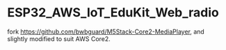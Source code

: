 # ESP32_AWS_IoT_EduKit_Web_radio
fork https://github.com/bwbguard/M5Stack-Core2-MediaPlayer, and slightly modified to suit AWS Core2.
